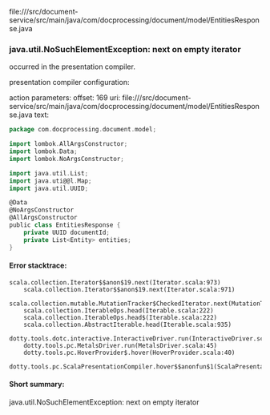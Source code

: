 file://<WORKSPACE>/src/document-service/src/main/java/com/docprocessing/document/model/EntitiesResponse.java
### java.util.NoSuchElementException: next on empty iterator

occurred in the presentation compiler.

presentation compiler configuration:


action parameters:
offset: 169
uri: file://<WORKSPACE>/src/document-service/src/main/java/com/docprocessing/document/model/EntitiesResponse.java
text:
```scala
package com.docprocessing.document.model;

import lombok.AllArgsConstructor;
import lombok.Data;
import lombok.NoArgsConstructor;

import java.util.List;
import java.uti@@l.Map;
import java.util.UUID;

@Data
@NoArgsConstructor
@AllArgsConstructor
public class EntitiesResponse {
    private UUID documentId;
    private List<Entity> entities;
}
```



#### Error stacktrace:

```
scala.collection.Iterator$$anon$19.next(Iterator.scala:973)
	scala.collection.Iterator$$anon$19.next(Iterator.scala:971)
	scala.collection.mutable.MutationTracker$CheckedIterator.next(MutationTracker.scala:76)
	scala.collection.IterableOps.head(Iterable.scala:222)
	scala.collection.IterableOps.head$(Iterable.scala:222)
	scala.collection.AbstractIterable.head(Iterable.scala:935)
	dotty.tools.dotc.interactive.InteractiveDriver.run(InteractiveDriver.scala:164)
	dotty.tools.pc.MetalsDriver.run(MetalsDriver.scala:45)
	dotty.tools.pc.HoverProvider$.hover(HoverProvider.scala:40)
	dotty.tools.pc.ScalaPresentationCompiler.hover$$anonfun$1(ScalaPresentationCompiler.scala:376)
```
#### Short summary: 

java.util.NoSuchElementException: next on empty iterator